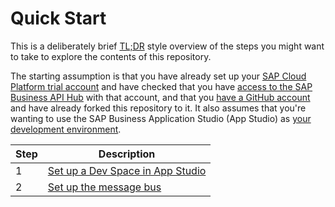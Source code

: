 # Quick Start

This is a deliberately brief [TL;DR](https://www.urbandictionary.com/define.php?term=tl%3Bdr) style overview of the steps you might want to take to explore the contents of this repository. 

The starting assumption is that you have already set up your [SAP Cloud Platform trial account](README.md#an-sap-cloud-platform-trial-account) and have checked that you have [access to the SAP Business API Hub](README.md#access-to-the-sap-business-api-hub) with that account, and that you [have a GitHub account](README.md#a-github-account) and have already forked this repository to it. It also assumes that you're wanting to use the SAP Business Application Studio (App Studio) as [your development environment](README.md#a-development-environment).

|Step|Description|
|-|-|
|1|[Set up a Dev Space in App Studio](usingappstudio.md)|
|2|[Set up the message bus](messagebus/)|


